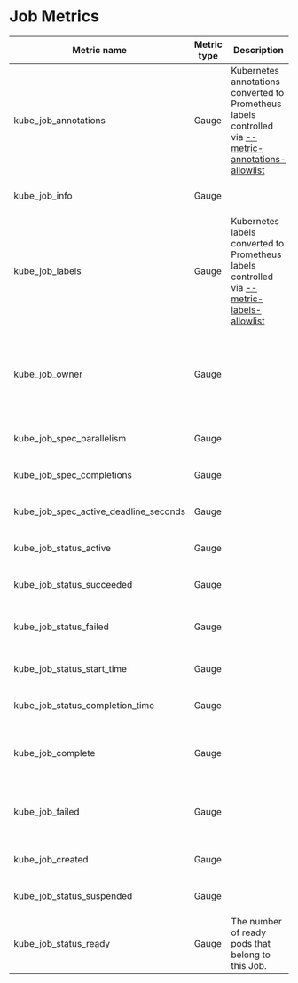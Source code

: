 # Job Metrics

| Metric name                           | Metric type | Description                                                                                                               | Labels/tags                                                                                                                                                                                                 | Status       |
| ------------------------------------- | ----------- | ------------------------------------------------------------------------------------------------------------------------- | ----------------------------------------------------------------------------------------------------------------------------------------------------------------------------------------------------------- | ------------ |
| kube_job_annotations                  | Gauge       | Kubernetes annotations converted to Prometheus labels controlled via [--metric-annotations-allowlist](../../developer/cli-arguments.md) | `job_name`=&lt;job-name&gt; <br> `namespace`=&lt;job-namespace&gt; <br> `annotation_JOB_ANNOTATION`=&lt;JOB_ANNOTATION&gt;                                                                                  | EXPERIMENTAL |
| kube_job_info                         | Gauge       |                                                                                                                           | `job_name`=&lt;job-name&gt; <br> `namespace`=&lt;job-namespace&gt;                                                                                                                                          | STABLE       |
| kube_job_labels                       | Gauge       | Kubernetes labels converted to Prometheus labels controlled via [--metric-labels-allowlist](../../developer/cli-arguments.md)           | `job_name`=&lt;job-name&gt; <br> `namespace`=&lt;job-namespace&gt; <br> `label_JOB_LABEL`=&lt;JOB_LABEL&gt;                                                                                                 | STABLE       |
| kube_job_owner                        | Gauge       |                                                                                                                           | `job_name`=&lt;job-name&gt; <br> `namespace`=&lt;job-namespace&gt; <br> `owner_kind`=&lt;owner kind&gt; <br> `owner_name`=&lt;owner name&gt; <br> `owner_is_controller`=&lt;whether owner is controller&gt; | STABLE       |
| kube_job_spec_parallelism             | Gauge       |                                                                                                                           | `job_name`=&lt;job-name&gt; <br> `namespace`=&lt;job-namespace&gt;                                                                                                                                          | STABLE       |
| kube_job_spec_completions             | Gauge       |                                                                                                                           | `job_name`=&lt;job-name&gt; <br> `namespace`=&lt;job-namespace&gt;                                                                                                                                          | STABLE       |
| kube_job_spec_active_deadline_seconds | Gauge       |                                                                                                                           | `job_name`=&lt;job-name&gt; <br> `namespace`=&lt;job-namespace&gt;                                                                                                                                          | STABLE       |
| kube_job_status_active                | Gauge       |                                                                                                                           | `job_name`=&lt;job-name&gt; <br> `namespace`=&lt;job-namespace&gt;                                                                                                                                          | STABLE       |
| kube_job_status_succeeded             | Gauge       |                                                                                                                           | `job_name`=&lt;job-name&gt; <br> `namespace`=&lt;job-namespace&gt;                                                                                                                                          | STABLE       |
| kube_job_status_failed                | Gauge       |                                                                                                                           | `job_name`=&lt;job-name&gt; <br> `namespace`=&lt;job-namespace&gt; <br> `reason`=&lt;failure reason&gt;                                                                                                     | STABLE       |
| kube_job_status_start_time            | Gauge       |                                                                                                                           | `job_name`=&lt;job-name&gt; <br> `namespace`=&lt;job-namespace&gt;                                                                                                                                          | STABLE       |
| kube_job_status_completion_time       | Gauge       |                                                                                                                           | `job_name`=&lt;job-name&gt; <br> `namespace`=&lt;job-namespace&gt;                                                                                                                                          | STABLE       |
| kube_job_complete                     | Gauge       |                                                                                                                           | `job_name`=&lt;job-name&gt; <br> `namespace`=&lt;job-namespace&gt; <br> `condition`=&lt;true\|false\|unknown&gt;                                                                                            | STABLE       |
| kube_job_failed                       | Gauge       |                                                                                                                           | `job_name`=&lt;job-name&gt; <br> `namespace`=&lt;job-namespace&gt; <br> `condition`=&lt;true\|false\|unknown&gt;                                                                                            | STABLE       |
| kube_job_created                      | Gauge       |                                                                                                                           | `job_name`=&lt;job-name&gt; <br> `namespace`=&lt;job-namespace&gt;                                                                                                                                          | STABLE       |
| kube_job_status_suspended     | Gauge       |                                                                                                                           | `job_name`=&lt;job-name&gt; <br> `namespace`=&lt;job-namespace&gt;                                                                                                                                          | EXPERIMENTAL       |
| kube_job_status_ready        | Gauge       | The number of ready pods that belong to this Job.                                                                                    | `job_name`=&lt;job-name&gt; <br> `namespace`=&lt;job-namespace&gt;                                                                                                                                          | EXPERIMENTAL             |
